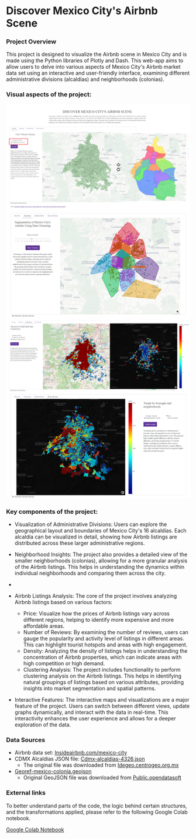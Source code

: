 # Discover Mexico City's Airbnb Scene
### Project Overview
This project is designed to visualize the Airbnb scene in Mexico City and is made using the Python libraries of Plotly and Dash. This web-app aims to allow users to delve into various aspects of Mexico City's Airbnb market data set using an interactive and user-friendly interface, examining different administrative divisions (alcaldías) and neighborhoods (colonias).

### Visual aspects of the project:

![GIS Viewer Tab1](https://github.com/Salvatore-Rocha/GIS_Dataviewer/blob/main/Files/GIS_viewer_Tab_1ov.png?raw=true)
![GIS Viewer Tab2](https://github.com/Salvatore-Rocha/GIS_Dataviewer/blob/main/Files/GIS_viewer_Tab_2ov.jpg?raw=true)
![GIS Viewer Tab3](https://github.com/Salvatore-Rocha/GIS_Dataviewer/blob/main/Files/GIS_viewer_Tab_3ov.png?raw=true)
![GIS Viewer Tab4](https://github.com/Salvatore-Rocha/GIS_Dataviewer/blob/main/Files/GIS_viewer_Tab_4ov.png?raw=true)

### Key components of the project:

- Visualization of Administrative Divisions: Users can explore the geographical layout and boundaries of Mexico City's 16 alcaldías. Each alcaldía can be visualized in detail, showing how Airbnb listings are distributed across these larger administrative regions.

- Neighborhood Insights: The project also provides a detailed view of the smaller neighborhoods (colonias), allowing for a more granular analysis of the Airbnb listings. This helps in understanding the dynamics within individual neighborhoods and comparing them across the city.
- 
- Airbnb Listings Analysis: The core of the project involves analyzing Airbnb listings based on various factors:
  - Price: Visualize how the prices of Airbnb listings vary across different regions, helping to identify more expensive and more affordable areas.
  - Number of Reviews: By examining the number of reviews, users can gauge the popularity and activity level of listings in different areas. This can highlight tourist hotspots and areas with high engagement.
  - Density: Analyzing the density of listings helps in understanding the concentration of Airbnb properties, which can indicate areas with high competition or high demand.
  - Clustering Analysis: The project includes functionality to perform clustering analysis on the Airbnb listings. This helps in identifying natural groupings of listings based on various attributes, providing insights into market segmentation and spatial patterns.
- Interactive Features: The interactive maps and visualizations are a major feature of the project. Users can switch between different views, update graphs dynamically, and interact with the data in real-time. This interactivity enhances the user experience and allows for a deeper exploration of the data.


### Data Sources
- Airbnb data set: [Insideairbnb.com/mexico-city](https://insideairbnb.com/mexico-city/)
- CDMX Alcaldias JSON file: [Cdmx-alcaldias-4326.json](https://github.com/Salvatore-Rocha/GIS_Dataviewer/blob/main/Files/cdmx-alcaldias-4326.json)
  - The original file was downloaded from [Idegeo.centrogeo.org.mx](https://idegeo.centrogeo.org.mx/layers/geonode%3Aalcaldias)
- [Georef-mexico-colonia.geojson](https://github.com/Salvatore-Rocha/GIS_Dataviewer/blob/main/Files/georef-mexico-colonia.geojson)
  - Original GeoJSON file was downloaded from [Public.opendatasoft](https://public.opendatasoft.com/explore/dataset/georef-mexico-colonia/export/?disjunctive.sta_code&disjunctive.sta_name&disjunctive.mun_code&disjunctive.mun_name&disjunctive.col_code&disjunctive.col_name&sort=year&location=15,19.38479,-99.23717&basemap=jawg.light)
 

### External links

To better understand parts of the code, the logic behind certain structures, and the transformations applied, please refer to the following Google Colab notebook.

[Google Colab Notebook](https://colab.research.google.com/drive/1Xnx0tj9BDDt_NgxE2d2gdFr93wkmJ-bh?usp=sharing)
